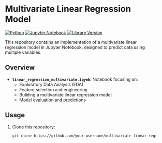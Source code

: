 # Multivariate Linear Regression Model

[![Python](https://img.shields.io/badge/Python-3.x-blue.svg)](https://www.python.org/downloads/)
[![Jupyter Notebook](https://img.shields.io/badge/Jupyter-Notebook-orange.svg)](https://jupyter.org/)
[![Library Version](https://img.shields.io/badge/LibraryVersion-1.0-green)](https://github.com/your-username/multivariate-linear-regression/releases/tag/v1.0)

This repository contains an implementation of a multivariate linear regression model in Jupyter Notebook, designed to predict data using multiple variables.

## Overview

- **`linear_regression_multivariate.ipynb`**: Notebook focusing on:
  - Exploratory Data Analysis (EDA)
  - Feature selection and engineering
  - Building a multivariate linear regression model
  - Model evaluation and predictions

## Usage

1. Clone this repository:

   ```bash
   git clone https://github.com/your-username/multivariate-linear-regression.git

